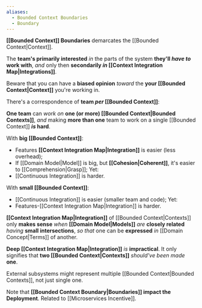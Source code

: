 ```yaml
---
aliases:
  - Bounded Context Boundaries
  - Boundary
---
```

**[[Bounded Context]] Boundaries** demarcates the [[Bounded Context|Context]].

The **team's primarily interested**
*in* the parts of the system **they'll *have to* work with**,
*and* only then **secondarily *in* [[Context Integration Map|Integrations]]**. 

Beware that you can have a **biased opinion** 
*toward*  the **your [[Bounded Context|Context]]** you're working in.

There's a correspondence of **team *per* [[Bounded Context]]**:

**One team** can *work on* **one (or more) [[Bounded Context|Bounded Contexts]]**, 
*and* making **more than one** team to work on a single [[Bounded Context]] ***is* hard**.

With **big [[Bounded Context]]**:
- Features **[[Context Integration Map|Integration]]** is easier (less overhead);
- If [[Domain Model|Model]] is big, but **[[Cohesion|Coherent]]**, it's easier to [[Comprehension|Grasp]];
Yet:
- [[Continuous Integration]] is harder.

With **small [[Bounded Context]]**:
- [[Continuous Integration]] is easier (smaller team and code);
Yet:
- Features-[[Context Integration Map|Integration]] is harder.

**[[Context Integration Map|Integration]]** of [[Bounded Context|Contexts]] only **makes sense** 
*when* **[[Domain Model|Models]]** *are* **closely related** 
*having* **small intersections**,
*so that* one can be **expressed** *in* [[Domain Concept|Terms]] of another.

**Deep [[Context Integration Map|Integration]]** *is* **impractical**. It only signifies 
that **two [[Bounded Context|Contexts]]** *should've been made* **one**.

External subsystems might represent multiple [[Bounded Context|Bounded Contexts]], not just single one.

Note that **[[Bounded Context Boundary|Boundaries]] impact the Deployment**.
Related to [[Microservices Incentive]].
